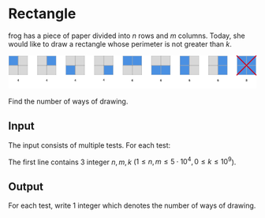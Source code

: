 # Rectangle

frog has a piece of paper divided into $n$ rows and $m$ columns.
Today, she would like to draw a rectangle whose perimeter is not greater than $k$.

![There are $8$ (out of $9$) ways when $n = m = 2, k = 6$](figure.png)

Find the number of ways of drawing.

## Input

The input consists of multiple tests. For each test:

The first line contains $3$ integer $n, m, k$
($1 \leq n, m \leq 5 \cdot 10^4, 0 \leq k \leq 10^9$).

## Output

For each test, write $1$ integer which denotes the number of ways of drawing.

<!--SAMPLES-->
